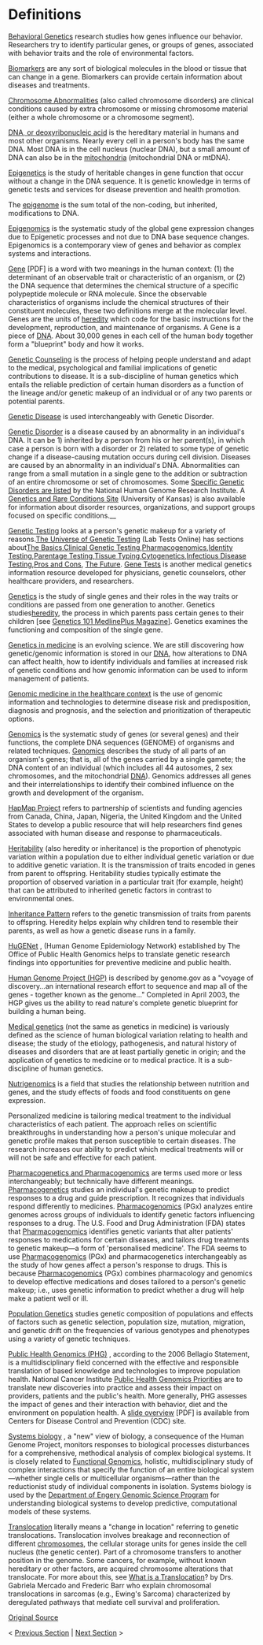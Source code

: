 # Definitions

[Behavioral Genetics][1] research studies how genes influence our behavior. Researchers try to identify particular genes, or groups of genes, associated with behavior traits and the role of environmental factors.

[Biomarkers][2] are any sort of biological molecules in the blood or tissue that can change in a gene. Biomarkers can provide certain information about diseases and treatments.

[Chromosome Abnormalities][3] (also called chromosome disorders) are clinical conditions caused by extra chromosome or missing chromosome material (either a whole chromosome or a chromosome segment).

[DNA, or deoxyribonucleic acid][4] is the hereditary material in humans and most other organisms. Nearly every cell in a person's body has the same DNA. Most DNA is in the cell nucleus (nuclear DNA), but a small amount of DNA can also be in the [mitochondria][4] (mitochondrial DNA or mtDNA).

[Epigenetics][5] is the study of heritable changes in gene function that occur without a change in the DNA sequence. It is genetic knowledge in terms of genetic tests and services for disease prevention and health promotion.

The [epigenome][6] is the sum total of the non-coding, but inherited, modifications to DNA.

[Epigenomics][7] is the systematic study of the global gene expression changes due to Epigenetic processes and not due to DNA base sequence changes. Epigenomics is a contemporary view of genes and behavior as complex systems and interactions.

[Gene][8] [PDF] is a word with two meanings in the human context: (1) the determinant of an observable trait or characteristic of an organism, or (2) the DNA sequence that determines the chemical structure of a specific polypeptide molecule or RNA molecule. Since the observable characteristics of organisms include the chemical structures of their constituent molecules, these two definitions merge at the molecular level. Genes are the units of [heredity][9] which code for the basic instructions for the development, reproduction, and maintenance of organisms. A Gene is a piece of [DNA][10]. About 30,000 genes in each cell of the human body together form a "blueprint" body and how it works.

[Genetic Counseling][11] is the process of helping people understand and adapt to the medical, psychological and familial implications of genetic contributions to disease. It is a sub-discipline of human genetics which entails the reliable prediction of certain human disorders as a function of the lineage and/or genetic makeup of an individual or of any two parents or potential parents.

[Genetic Disease][12] is used interchangeably with Genetic Disorder.

[Genetic Disorder][13] is a disease caused by an abnormality in an individual's DNA. It can be 1) inherited by a person from his or her parent(s), in which case a person is born with a disorder or 2) related to some type of genetic change if a disease-causing mutation occurs during cell division. Diseases are caused by an abnormality in an individual's DNA. Abnormalities can range from a small mutation in a single gene to the addition or subtraction of an entire chromosome or set of chromosomes. Some [Specific Genetic Disorders are listed][14] by the National Human Genome Research Institute. A [Genetics and Rare Conditions Site][15] (University of Kansas) is also available for information about disorder resources, organizations, and support groups focused on specific conditions.__

[Genetic Testing][16] looks at a person's genetic makeup for a variety of reasons.[The Universe of Genetic Testing][17] (Lab Tests Online) has sections about[The Basics][17],[Clinical Genetic Testing][18],[Pharmacogenomics][19],[Identity Testing][20],[Parentage Testing][21],[Tissue Typing][22],[Cytogenetics][23],[Infectious Disease Testing][24],[Pros and Cons][25], [The Future][26]. [Gene Tests][27] is another medical genetics information resource developed for physicians, genetic counselors, other healthcare providers, and researchers.

[Genetics][28] is the study of single genes and their roles in the way traits or conditions are passed from one generation to another. Genetics studies[heredity][9], the process in which parents pass certain genes to their children [see [Genetics 101 MedlinePlus Magazine][10]]. Genetics examines the functioning and composition of the single gene.

[Genetics in medicine][29] is an evolving science. We are still discovering how genetic/genomic information is stored in our [DNA][4], how alterations to DNA can affect health, how to identify individuals and families at increased risk of genetic conditions and how genomic information can be used to inform management of patients.

[Genomic medicine in the healthcare context][30] is the use of genomic information and technologies to determine disease risk and predisposition, diagnosis and prognosis, and the selection and prioritization of therapeutic options.

[Genomics][31] is the systematic study of genes (or several genes) and their functions, the complete DNA sequences (GENOME) of organisms and related techniques. [Genomics][32] describes the study of all parts of an organism's genes; that is, all of the genes carried by a single gamete; the DNA content of an individual (which includes all 44 autosomes, 2 sex chromosomes, and the mitochondrial [DNA][4]). Genomics addresses all genes and their interrelationships to identify their combined influence on the growth and development of the organism.

[HapMap Project][33] refers to partnership of scientists and funding agencies from Canada, China, Japan, Nigeria, the United Kingdom and the United States to develop a public resource that will help researchers find genes associated with human disease and response to pharmaceuticals.

[Heritability][34] (also heredity or inheritance) is the proportion of phenotypic variation within a population due to either individual genetic variation or due to additive genetic variation. It is the transmission of traits encoded in genes from parent to offspring. Heritability studies typically estimate the proportion of observed variation in a particular trait (for example, height) that can be attributed to inherited genetic factors in contrast to environmental ones.

[Inheritance Pattern][35] refers to the genetic transmission of traits from parents to offspring. Heredity helps explain why children tend to resemble their parents, as well as how a genetic disease runs in a family.

[HuGENet][36] , (Human Genome Epidemiology Network) established by The Office of Public Health Genomics helps to translate genetic research findings into opportunities for preventive medicine and public health.

[Human Genome Project (HGP)][37] is described by genome.gov as a "voyage of discovery…an international research effort to sequence and map all of the genes - together known as the genome…" Completed in April 2003, the HGP gives us the ability to read nature's complete genetic blueprint for building a human being.

[Medical genetics][38] (not the same as genetics in medicine) is variously defined as the science of human biological variation relating to health and disease; the study of the etiology, pathogenesis, and natural history of diseases and disorders that are at least partially genetic in origin; and the application of genetics to medicine or to medical practice. It is a sub-discipline of human genetics.

[Nutrigenomics][39] is a field that studies the relationship between nutrition and genes, and the study effects of foods and food constituents on gene expression.

Personalized medicine is tailoring medical treatment to the individual characteristics of each patient. The approach relies on scientific breakthroughs in understanding how a person's unique molecular and genetic profile makes that person susceptible to certain diseases. The research increases our ability to predict which medical treatments will or will not be safe and effective for each patient.

[Pharmacogenetics and Pharmacogenomics][40] are terms used more or less interchangeably; but technically have different meanings. [Pharmacogenetics][40] studies an individual's genetic makeup to predict responses to a drug and guide prescription. It recognizes that individuals respond differently to medicines. [Pharmacogenomics][41] (PGx) analyzes entire genomes across groups of individuals to identify genetic factors influencing responses to a drug. The U.S. Food and Drug Administration (FDA) states that [Pharmacogenomics][42] identifies genetic variants that alter patients' responses to medications for certain diseases, and tailors drug treatments to genetic makeup—a form of 'personalised medicine'. The FDA seems to use [Pharmacogenomics][41] (PGx) and pharmacogenetics interchangeably as the study of how genes affect a person's response to drugs. This is because [Pharmacogenomics][42] (PGx) combines pharmacology and genomics to develop effective medications and doses tailored to a person's genetic makeup; i.e., uses genetic information to predict whether a drug will help make a patient well or ill.

[Population Genetics][43] studies genetic composition of populations and effects of factors such as genetic selection, population size, mutation, migration, and genetic drift on the frequencies of various genotypes and phenotypes using a variety of genetic techniques.

[Public Health Genomics (PHG)][44] , according to the 2006 Bellagio Statement, is a multidisciplinary field concerned with the effective and responsible translation of based knowledge and technologies to improve population health. National Cancer Institute [Public Health Genomics Priorities][45] are to translate new discoveries into practice and assess their impact on providers, patients and the public's health. More generally, PHG assesses the impact of genes and their interaction with behavior, diet and the environment on population health. A [slide overview][46] [PDF] is available from Centers for Disease Control and Prevention (CDC) site.

[Systems biology][47] , a "new" view of biology, a consequence of the Human Genome Project, monitors responses to biological processes disturbances for a comprehensive, methodical analysis of complex biological systems. It is closely related to [Functional Genomics][48], holistic, multidisciplinary study of complex interactions that specify the function of an entire biological system—whether single cells or multicellular organisms—rather than the reductionist study of individual components in isolation. Systems biology is used by the [Department of Engery Genomic Science Program][49] for understanding biological systems to develop predictive, computational models of these systems.

[Translocation][50] literally means a "change in location" referring to genetic translocations. Translocation involves breakage and reconnection of different [chromosomes][51], the cellular storage units for genes inside the cell nucleus (the genetic center). Part of a chromosome transfers to another position in the genome. Some cancers, for example, without known hereditary or other factors, are acquired chromosome alterations that translocate. For more about this, see [What is a Translocation][52]? by Drs. Gabriela Mercado and Frederic Barr who explain chromosomal translocations in sarcomas (e.g., Ewing's Sarcoma) characterized by deregulated pathways that mediate cell survival and proliferation.


[Original Source](http://www.nlm.nih.gov/services/Subject_Guides/geneticsandgenomics/definitions/ "Permalink to Definitions")

&lt; [Previous Section][53] | [Next Section][54] &gt;

[1]: http://www.nature.com/scitable/topicpage/behavioral-genomics-29093
[2]: http://www.ncbi.nlm.nih.gov/pmc/articles/PMC3078627/
[3]: http://www.genome.gov/11508982
[4]: http://ghr.nlm.nih.gov/handbook/basics/dna
[5]: http://www.sciencemag.org/site/feature/plus/sfg/resources/res_epigenetics.xhtml
[6]: http://ghr.nlm.nih.gov/handbook/howgeneswork/epigenome
[7]: http://www.genome.gov/27532724
[8]: http://smcg.ccg.unam.mx/enp-unam/03-EstructuraDelGenoma/geneDefinition.pdf
[9]: http://www.ncbi.nlm.nih.gov/mesh/68040941
[10]: http://www.nlm.nih.gov/medlineplus/magazine/issues/summer13/articles/summer13pg11-12.html
[11]: http://nsgc.org/p/cm/ld/fid=43
[12]: http://www.geneticalliance.org/diseases
[13]: http://learn.genetics.utah.edu/content/disorders/
[14]: http://www.genome.gov/10001204
[15]: http://www.kumc.edu/gec/support/
[16]: http://www.genome.gov/19516567
[17]: http://labtestsonline.org/understanding/features/genetics/start/1
[18]: http://labtestsonline.org/understanding/features/genetics/start/2
[19]: http://labtestsonline.org/understanding/features/genetics/start/3
[20]: http://labtestsonline.org/understanding/features/genetics/start/4
[21]: http://labtestsonline.org/understanding/features/genetics/start/5
[22]: http://labtestsonline.org/understanding/features/genetics/start/6
[23]: http://labtestsonline.org/understanding/features/genetics/start/7
[24]: http://labtestsonline.org/understanding/features/genetics/start/8
[25]: http://labtestsonline.org/understanding/features/genetics/start/9
[26]: http://labtestsonline.org/understanding/features/genetics/start/10
[27]: http://www.genetests.org/
[28]: http://www.dnapolicy.org/science.gen.php
[29]: http://www.phgfoundation.org/reports/7965/
[30]: http://www.geneticseducation.nhs.uk/genetics-glossary/194-genomic-medicine2
[31]: http://www.who.int/genomics/geneticsVSgenomics/en/
[32]: http://www.princeton.edu/~achaney/tmve/wiki100k/docs/Genomics.html
[33]: http://hapmap.ncbi.nlm.nih.gov/
[34]: http://www.usgs.gov/ecosystems/genetics_genomics/glossary_h.html
[35]: http://geneed.nlm.nih.gov/topic_subtopic.php?tid=5
[36]: http://www.cdc.gov/genomics/hugenet/
[37]: http://www.genome.gov/10001772
[38]: http://www.ncbi.nlm.nih.gov/pmc/articles/PMC1559539/
[39]: http://www.ncbi.nlm.nih.gov/pmc/articles/PMC3593226/
[40]: http://www.yourgenome.org/sis/pharm/pg1_bg/pgx01.shtml
[41]: http://ghr.nlm.nih.gov/handbook/genomicresearch/pharmacogenomics
[42]: http://www.fda.gov/Drugs/ScienceResearch/ResearchAreas/pharmacogenetics/default.htm
[43]: http://www.uic.edu/classes/bms/bms655/lesson13.html
[44]: http://epi.grants.cancer.gov/phg/
[45]: http://epi.grants.cancer.gov/phg/priorities.html
[46]: http://www.cdc.gov/genomics/events/file/print/2006CoCHP/Edwards.pdf
[47]: http://blogs.nature.com/sevenstones/2007/07/what_is_systems_biology_3.html
[48]: http://www.ruf.rice.edu/~metabol/genomics_systemsbio.shtml
[49]: http://genomicscience.energy.gov/program/index.shtml
[50]: http://ghr.nlm.nih.gov/glossary=translocation
[51]: http://ghr.nlm.nih.gov/handbook/basics/chromosome
[52]: http://sarcomahelp.org/articles/chromosomal-translocations.html
[53]: /services/Subject_Guides/geneticsandgenomics/index.html
[54]: /services/Subject_Guides/geneticsandgenomics/glossariesanddictionaries/index.html
  